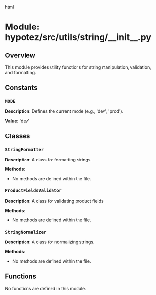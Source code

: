 html
<h1>Module: hypotez/src/utils/string/__init__.py</h1>

<h2>Overview</h2>
<p>This module provides utility functions for string manipulation, validation, and formatting.</p>

<h2>Constants</h2>

<h3><code>MODE</code></h3>

<p><strong>Description</strong>: Defines the current mode (e.g., 'dev', 'prod').</p>
<p><strong>Value</strong>: 'dev'</p>


<h2>Classes</h2>

<h3><code>StringFormatter</code></h3>

<p><strong>Description</strong>: A class for formatting strings.</p>
<p><strong>Methods</strong>:</p>
<ul>
<li>No methods are defined within the file.</li>
</ul>


<h3><code>ProductFieldsValidator</code></h3>

<p><strong>Description</strong>: A class for validating product fields.</p>
<p><strong>Methods</strong>:</p>
<ul>
<li>No methods are defined within the file.</li>
</ul>


<h3><code>StringNormalizer</code></h3>

<p><strong>Description</strong>: A class for normalizing strings.</p>
<p><strong>Methods</strong>:</p>
<ul>
<li>No methods are defined within the file.</li>
</ul>



<h2>Functions</h2>
<p>No functions are defined in this module.</p>